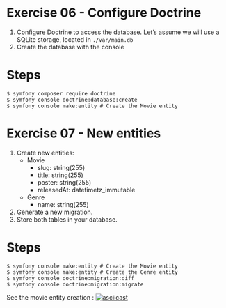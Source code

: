 Exercise 06 - Configure Doctrine
================================

1. Configure Doctrine to access the database. Let’s assume we will use a SQLite storage, located in `./var/main.db`
2. Create the database with the console

# Steps
```shell
$ symfony composer require doctrine
$ symfony console doctrine:database:create
$ symfony console make:entity # Create the Movie entity
```

Exercise 07 - New entities
==========================

1. Create new entities:
   * Movie
     * slug: string(255)
     * title: string(255)
     * poster: string(255)
     * releasedAt: datetimetz_immutable
   * Genre
     * name: string(255)
2. Generate a new migration.
3. Store both tables in your database.

# Steps

```shell
$ symfony console make:entity # Create the Movie entity
$ symfony console make:entity # Create the Genre entity
$ symfony console doctrine:migration:diff
$ symfony console doctrine:migration:migrate
```

See the movie entity creation :
[![asciicast](https://asciinema.org/a/IghXb5Fh3iKbKgsZMrVqLXYBF.svg)](https://asciinema.org/a/IghXb5Fh3iKbKgsZMrVqLXYBF)
